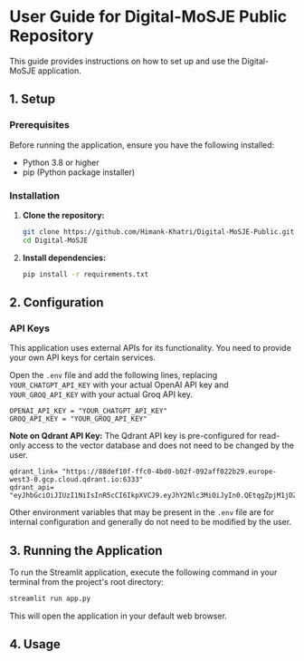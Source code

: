 # User Guide for Digital-MoSJE Public Repository

This guide provides instructions on how to set up and use the Digital-MoSJE application.

## 1. Setup

### Prerequisites

Before running the application, ensure you have the following installed:

*   Python 3.8 or higher
*   pip (Python package installer)

### Installation

1.  **Clone the repository:**

    ```bash
    git clone https://github.com/Himank-Khatri/Digital-MoSJE-Public.git
    cd Digital-MoSJE
    ```

2.  **Install dependencies:**

    ```bash
    pip install -r requirements.txt
    ```

## 2. Configuration

### API Keys

This application uses external APIs for its functionality. You need to provide your own API keys for certain services.


Open the `.env` file and add the following lines, replacing `YOUR_CHATGPT_API_KEY` with your actual OpenAI API key and `YOUR_GROQ_API_KEY` with your actual Groq API key.

```
OPENAI_API_KEY = "YOUR_CHATGPT_API_KEY"
GROQ_API_KEY = "YOUR_GROQ_API_KEY"
```

**Note on Qdrant API Key:**
The Qdrant API key is pre-configured for read-only access to the vector database and does not need to be changed by the user.

```
qdrant_link= "https://88def10f-ffc0-4bd0-b02f-092aff022b29.europe-west3-0.gcp.cloud.qdrant.io:6333"
qdrant_api= "eyJhbGciOiJIUzI1NiIsInR5cCI6IkpXVCJ9.eyJhY2Nlc3MiOiJyIn0.QEtqgZpjM1jDZ0ApzZQyj2HRtpaUqgzR5CBEnaC79l8"
```

Other environment variables that may be present in the `.env` file are for internal configuration and generally do not need to be modified by the user.

## 3. Running the Application

To run the Streamlit application, execute the following command in your terminal from the project's root directory:

```bash
streamlit run app.py
```

This will open the application in your default web browser.

## 4. Usage
